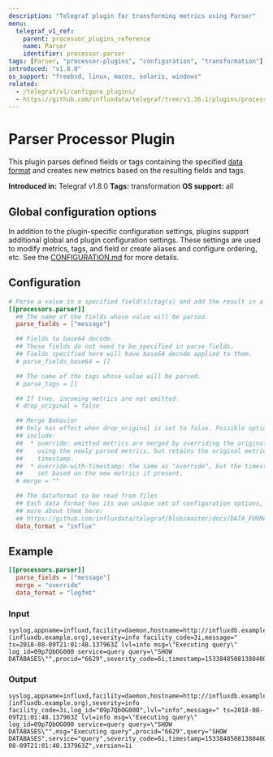 ```yaml
---
description: "Telegraf plugin for transforming metrics using Parser"
menu:
  telegraf_v1_ref:
    parent: processor_plugins_reference
    name: Parser
    identifier: processor-parser
tags: [Parser, "processor-plugins", "configuration", "transformation"]
introduced: "v1.8.0"
os_support: "freebsd, linux, macos, solaris, windows"
related:
  - /telegraf/v1/configure_plugins/
  - https://github.com/influxdata/telegraf/tree/v1.36.1/plugins/processors/parser/README.md, Parser Plugin Source
---
```


# Parser Processor Plugin

This plugin parses defined fields or tags containing the specified
[data format](/telegraf/v1/data_formats/input) and creates new metrics based on the resulting
fields and tags.

**Introduced in:** Telegraf v1.8.0
**Tags:** transformation
**OS support:** all

[data_formats]: /docs/DATA_FORMATS_INPUT.md

## Global configuration options <!-- @/docs/includes/plugin_config.md -->

In addition to the plugin-specific configuration settings, plugins support
additional global and plugin configuration settings. These settings are used to
modify metrics, tags, and field or create aliases and configure ordering, etc.
See the [CONFIGURATION.md](/telegraf/v1/configuration/#plugins) for more details.

[CONFIGURATION.md]: ../../../docs/CONFIGURATION.md#plugins

## Configuration

```toml @sample.conf
# Parse a value in a specified field(s)/tag(s) and add the result in a new metric
[[processors.parser]]
  ## The name of the fields whose value will be parsed.
  parse_fields = ["message"]

  ## Fields to base64 decode.
  ## These fields do not need to be specified in parse_fields.
  ## Fields specified here will have base64 decode applied to them.
  # parse_fields_base64 = []

  ## The name of the tags whose value will be parsed.
  # parse_tags = []

  ## If true, incoming metrics are not emitted.
  # drop_original = false

  ## Merge Behavior
  ## Only has effect when drop_original is set to false. Possible options
  ## include:
  ##  * override: emitted metrics are merged by overriding the original metric
  ##    using the newly parsed metrics, but retains the original metric
  ##    timestamp.
  ##  * override-with-timestamp: the same as "override", but the timestamp is
  ##    set based on the new metrics if present.
  # merge = ""

  ## The dataformat to be read from files
  ## Each data format has its own unique set of configuration options, read
  ## more about them here:
  ## https://github.com/influxdata/telegraf/blob/master/docs/DATA_FORMATS_INPUT.md
  data_format = "influx"
```

## Example

```toml
[[processors.parser]]
  parse_fields = ["message"]
  merge = "override"
  data_format = "logfmt"
```

### Input

```text
syslog,appname=influxd,facility=daemon,hostname=http://influxdb.example.org\ (influxdb.example.org),severity=info facility_code=3i,message=" ts=2018-08-09T21:01:48.137963Z lvl=info msg=\"Executing query\" log_id=09p7QbOG000 service=query query=\"SHOW DATABASES\"",procid="6629",severity_code=6i,timestamp=1533848508138040000i,version=1i
```

### Output

```text
syslog,appname=influxd,facility=daemon,hostname=http://influxdb.example.org\ (influxdb.example.org),severity=info facility_code=3i,log_id="09p7QbOG000",lvl="info",message=" ts=2018-08-09T21:01:48.137963Z lvl=info msg=\"Executing query\" log_id=09p7QbOG000 service=query query=\"SHOW DATABASES\"",msg="Executing query",procid="6629",query="SHOW DATABASES",service="query",severity_code=6i,timestamp=1533848508138040000i,ts="2018-08-09T21:01:48.137963Z",version=1i
```

